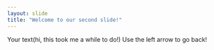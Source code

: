 ```yaml
---
layout: slide
title: "Welcome to our second slide!"
---
```

Your text(hi, this took me a while to do!)
Use the left arrow to go back!

